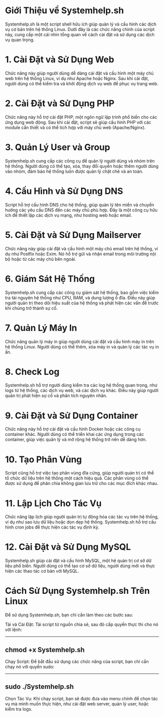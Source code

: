 # Giới Thiệu về Systemhelp.sh

Systemhelp.sh là một script shell hữu ích giúp quản lý và cấu hình các dịch vụ cơ bản trên hệ thống Linux. Dưới đây là các chức năng chính của script này, cung cấp một cái nhìn tổng quan về cách cài đặt và sử dụng các dịch vụ quan trọng.

# 1. Cài Đặt và Sử Dụng Web

Chức năng này giúp người dùng dễ dàng cài đặt và cấu hình một máy chủ web trên hệ thống Linux, ví dụ như Apache hoặc Nginx. Sau khi cài đặt, người dùng có thể kiểm tra và khởi động dịch vụ web để phục vụ trang web.

# 2. Cài Đặt và Sử Dụng PHP

Chức năng này hỗ trợ cài đặt PHP, một ngôn ngữ lập trình phổ biến cho các ứng dụng web động. Sau khi cài đặt, script sẽ giúp cấu hình PHP với các module cần thiết và có thể tích hợp với máy chủ web (Apache/Nginx).

# 3. Quản Lý User và Group
Systemhelp.sh cung cấp các công cụ để quản lý người dùng và nhóm trên hệ thống. Người dùng có thể tạo, xóa, thay đổi quyền hoặc thêm người dùng vào nhóm, đảm bảo hệ thống luôn được quản lý chặt chẽ và an toàn.

# 4. Cấu Hình và Sử Dụng DNS
 
Script hỗ trợ cấu hình DNS cho hệ thống, giúp quản lý tên miền và chuyển hướng các yêu cầu DNS đến các máy chủ phù hợp. Đây là một công cụ hữu ích để thiết lập các dịch vụ mạng, như hosting web hoặc email.

# 5. Cài Đặt và Sử Dụng Mailserver

Chức năng này giúp cài đặt và cấu hình một máy chủ email trên hệ thống, ví dụ như Postfix hoặc Exim. Nó hỗ trợ gửi và nhận email trong môi trường nội bộ hoặc từ các máy chủ bên ngoài.

# 6. Giám Sát Hệ Thống

Systemhelp.sh cung cấp các công cụ giám sát hệ thống, bao gồm việc kiểm tra tài nguyên hệ thống như CPU, RAM, và dung lượng ổ đĩa. Điều này giúp người quản trị theo dõi hiệu suất của hệ thống và phát hiện các vấn đề trước khi chúng trở thành sự cố.

# 7. Quản Lý Máy In

Chức năng quản lý máy in giúp người dùng cài đặt và cấu hình máy in trên hệ thống Linux. Người dùng có thể thêm, xóa máy in và quản lý các tác vụ in ấn.

# 8. Check Log
 
Systemhelp.sh hỗ trợ người dùng kiểm tra các log hệ thống quan trọng, như logs từ hệ thống, các dịch vụ web, và các dịch vụ khác. Điều này giúp người quản trị phát hiện sự cố và phân tích nguyên nhân.

# 9. Cài Đặt và Sử Dụng Container

Chức năng này hỗ trợ cài đặt và cấu hình Docker hoặc các công cụ container khác. Người dùng có thể triển khai các ứng dụng trong các container, giúp việc quản lý và mở rộng hệ thống trở nên dễ dàng hơn.

# 10. Tạo Phân Vùng

Script cũng hỗ trợ việc tạo phân vùng đĩa cứng, giúp người quản trị có thể tổ chức dữ liệu trên hệ thống một cách hiệu quả. Các phân vùng có thể được sử dụng để phân chia không gian lưu trữ cho các mục đích khác nhau.

# 11. Lập Lịch Cho Tác Vụ

Chức năng lập lịch giúp người quản trị tự động hóa các tác vụ trên hệ thống, ví dụ như sao lưu dữ liệu hoặc dọn dẹp hệ thống. Systemhelp.sh hỗ trợ cấu hình cron jobs để thực hiện các tác vụ định kỳ.

# 12. Cài Đặt và Sử Dụng MySQL

Systemhelp.sh giúp cài đặt và cấu hình MySQL, một hệ quản trị cơ sở dữ liệu phổ biến. Người dùng có thể tạo cơ sở dữ liệu, người dùng mới và thực hiện các thao tác cơ bản với MySQL.

# Cách Sử Dụng Systemhelp.sh Trên Linux

Để sử dụng Systemhelp.sh, bạn chỉ cần làm theo các bước sau:

Tải và Cài Đặt: Tải script từ nguồn chia sẻ, sau đó cấp quyền thực thi cho nó với lệnh:


---------------------------
 chmod +x Systemhelp.sh  
---------------------------
Chạy Script: Để bắt đầu sử dụng các chức năng của script, bạn chỉ cần chạy nó với quyền sudo:

----------------------
sudo ./Systemhelp.sh 
----------------------

Chọn Tác Vụ: Khi chạy script, bạn sẽ được đưa vào menu chính để chọn tác vụ mà mình muốn thực hiện, như cài đặt web server, quản lý user, hoặc kiểm tra logs.
